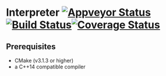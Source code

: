 # Interpreter [![Appveyor Status](https://ci.appveyor.com/api/projects/status/github/MrModder/Interpreter?branch=master&svg=true)](https://ci.appveyor.com/project/MrModder/interpreter)[![Build Status](https://travis-ci.org/MrModder/Interpreter.svg?branch=master)](https://travis-ci.org/MrModder/Interpreter)[![Coverage Status](https://coveralls.io/repos/github/MrModder/Interpreter/badge.svg?branch=master)](https://coveralls.io/github/MrModder/Interpreter?branch=master)


## Prerequisites
* CMake (v3.1.3 or higher)
* a C++14 compatible compiler
